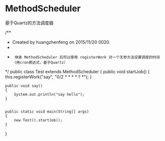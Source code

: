 # MethodScheduler
基于Quartz的方法调度器

/**
 * Created by huangzhenfeng on 2015/11/20 0020.
 *
 *      继承 MethodScheduler 后可以使用 registerWork 对一个无参方法设置调度的时间（用cron表达式，基于Quartz）
 */
public class Test extends MethodScheduler
{
    public void startJob()
    {
        this.registerWork("say", "0/2 * * * * ? *");
    }

    public void say()
    {
        System.out.println("say hello");
    }


    public static void main(String[] args)
    {
        new Test().startJob();
    }

}
